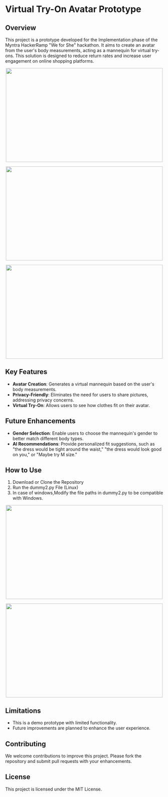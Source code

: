 # Virtual Try-On Avatar Prototype

## Overview
This project is a prototype developed for the Implementation phase of the Myntra HackerRamp "We for She" hackathon. It aims to create an avatar from the user's body measurements, acting as a mannequin for virtual try-ons. This solution is designed to reduce return rates and increase user engagement on online shopping platforms.

<p align=center>
<img src="https://github.com/user-attachments/assets/9ff8c9c8-ceb6-4092-b465-f46894629030" width="500" height="300">
</p>


<p align=center>
<img src="https://github.com/user-attachments/assets/511c0cfb-487e-424e-99c6-17fade3e6e75" width="500" height="300">
</p>

<p align=center>
<img src="https://github.com/user-attachments/assets/3a7fe3a3-61fe-481b-9f44-0b59cc04383c" width="500" height="300">
</p>

## Key Features
- **Avatar Creation**: Generates a virtual mannequin based on the user's body measurements.
- **Privacy-Friendly**: Eliminates the need for users to share pictures, addressing privacy concerns.
- **Virtual Try-On**: Allows users to see how clothes fit on their avatar.

## Future Enhancements
- **Gender Selection**: Enable users to choose the mannequin's gender to better match different body types.
- **AI Recommendations**: Provide personalized fit suggestions, such as "the dress would be tight around the waist," "the dress would look good on you," or "Maybe try M size."


## How to Use
1. Download or Clone the Repository
2. Run the dummy2.py File (Linux)
3. In case of windows,Modify the file paths in dummy2.py to be compatible with Windows.
 
<p align=center>
<img src="https://github.com/user-attachments/assets/2bb37d20-163a-43f8-abe9-5bfc4c87d3a9" width="500" height="300">
</p>

<p align=center>
<img src="https://github.com/user-attachments/assets/1394be47-8f03-4ec5-80fe-0181c6e4e9c9" width="500" height="300">
</p>

## Limitations
- This is a demo prototype with limited functionality.
- Future improvements are planned to enhance the user experience.

## Contributing
We welcome contributions to improve this project. Please fork the repository and submit pull requests with your enhancements.

## License
This project is licensed under the MIT License.



